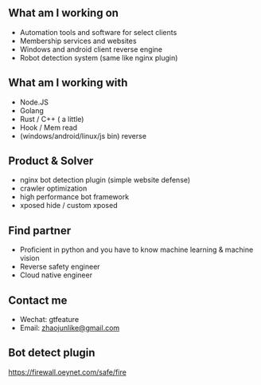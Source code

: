 ## What am I working on
* Automation tools and software for select clients
* Membership services and websites
* Windows and android client reverse engine
* Robot detection system (same like nginx plugin)

## What am I working with
* Node.JS
* Golang
* Rust / C++ ( a little)
* Hook / Mem read
* (windows/android/linux/js bin) reverse


## Product & Solver	
* nginx bot detection plugin (simple website defense)	
* crawler optimization
* high performance bot framework	
* xposed hide / custom xposed 

## Find partner
* Proficient in python and you have to know machine learning & machine vision
* Reverse safety engineer
* Cloud native engineer


## Contact me
 * Wechat: gtfeature
 * Email: zhaojunlike@gmail.com


## Bot detect plugin
https://firewall.oeynet.com/safe/fire
